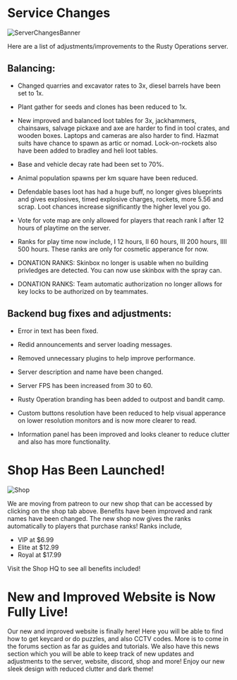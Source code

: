 # Service Changes
![ServerChangesBanner](https://articles.rustyoperations.net/articles/news/ServerChangesBanner.png)

Here are a list of adjustments/improvements to the Rusty Operations server.

## Balancing:

 - Changed quarries and excavator rates to 3x, diesel barrels have been set to 1x.

 - Plant gather for seeds and clones has been reduced to 1x.

 - New improved and balanced loot tables for 3x, jackhammers, chainsaws, salvage pickaxe and axe are harder to find in tool crates, and wooden boxes. Laptops and cameras are also harder to find. Hazmat suits have chance to spawn as artic or nomad. Lock-on-rockets also have been added to bradley and heli loot tables.

 - Base and vehicle decay rate had been set to 70%.

 - Animal population spawns per km square have been reduced.

 - Defendable bases loot has had a huge buff, no longer gives blueprints and gives explosives, timed explosive charges, rockets, more 5.56 and scrap. Loot chances increase significantly the higher level you go.

 - Vote for vote map are only allowed for players that reach rank I after 12 hours of playtime on the server.

 - Ranks for play time now include, I 12 hours, II 60 hours, III 200 hours, IIII 500 hours. These ranks are only for cosmetic apperance for now.

 - DONATION RANKS: Skinbox no longer is usable when no building privledges are detected. You can now use skinbox with the spray can.

 - DONATION RANKS: Team automatic authorization no longer allows for key locks to be authorized on by teammates.


 ## Backend bug fixes and adjustments:

 - Error in text has been fixed.

 - Redid announcements and server loading messages.

 - Removed unnecessary plugins to help improve performance.

 - Server description and name have been changed. 

 - Server FPS has been increased from 30 to 60.

 - Rusty Operation branding has been added to outpost and bandit camp.

 - Custom buttons resolution have been reduced to help visual apperance on lower resolution monitors and is now more clearer to read.

 - Information panel has been improved and looks cleaner to reduce clutter and also has more functionality.

 # Shop Has Been Launched!

 ![Shop](https://articles.rustyoperations.net/articles/news/Shop.jpg)

 We are moving from patreon to our new shop that can be accessed by clicking on the shop tab above. Benefits have been improved and rank names have been changed. The new shop now gives the ranks automatically to players that purchase ranks! 
 Ranks include,

 - VIP at $6.99 
 - Elite at $12.99
 - Royal at $17.99
 
  Visit the Shop HQ to see all benefits included!

# New and Improved Website is Now Fully Live!

Our new and improved website is finally here! Here you will be able to find how to get keycard or do puzzles, and also CCTV codes. More is to come in the forums section as far as guides and tutorials. We also have this news section which you will be able to keep track of new updates and adjustments to the server, website, discord, shop and more! Enjoy our new sleek design with reduced clutter and dark theme!
